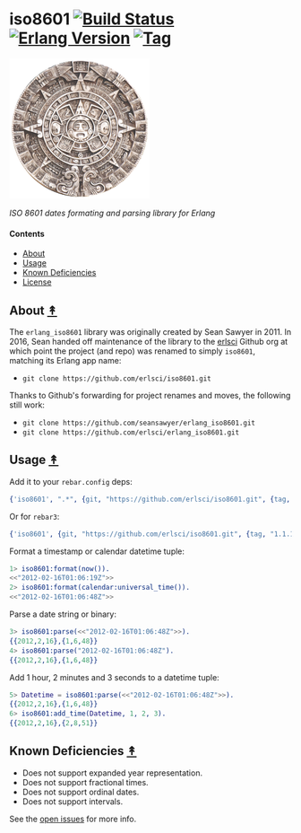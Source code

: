 # iso8601 [![Build Status][travis-badge]][travis] [![Erlang Version][erl-badge]][erl] [![Tag][tag-badge]][tag]

[![iso8601 project logo][logo]][logo-large]

*ISO 8601 dates formating and parsing library for Erlang*


#### Contents

* [About](#about-)
* [Usage](#usage-)
* [Known Deficiencies](#known-deficiencies-)
* [License](#license-)


## About [&#x219F;](#contents)

The ``erlang_iso8601`` library was originally created by Sean Sawyer in 2011. In 2016, Sean handed off maintenance of the library to the [erlsci](https://github.com/erlsci) Github org at which point the project (and repo) was renamed to simply ``iso8601``, matching its Erlang app name:

* ``git clone https://github.com/erlsci/iso8601.git``

Thanks to Github's forwarding for project renames and moves, the following still work:

* ``git clone https://github.com/seansawyer/erlang_iso8601.git``
* ``git clone https://github.com/erlsci/erlang_iso8601.git``


## Usage [&#x219F;](#contents)

Add it to your `rebar.config` deps:

```erlang
{'iso8601', ".*", {git, "https://github.com/erlsci/iso8601.git", {tag, "1.1.1"}}}
```

Or for `rebar3`:

```erlang
{'iso8601', {git, "https://github.com/erlsci/iso8601.git", {tag, "1.1.1"}}}
```

Format a timestamp or calendar datetime tuple:

```erlang
1> iso8601:format(now()).
<<"2012-02-16T01:06:19Z">>
2> iso8601:format(calendar:universal_time()).
<<"2012-02-16T01:06:48Z">>
```

Parse a date string or binary:

```erlang
3> iso8601:parse(<<"2012-02-16T01:06:48Z">>).
{{2012,2,16},{1,6,48}}
4> iso8601:parse("2012-02-16T01:06:48Z").
{{2012,2,16},{1,6,48}}
```

Add 1 hour, 2 minutes and 3 seconds to a datetime tuple:

```erlang
5> Datetime = iso8601:parse(<<"2012-02-16T01:06:48Z">>).
{{2012,2,16},{1,6,48}}
6> iso8601:add_time(Datetime, 1, 2, 3).
{{2012,2,16},{2,8,51}}
```


## Known Deficiencies [&#x219F;](#contents)

* Does not support expanded year representation.
* Does not support fractional times.
* Does not support ordinal dates.
* Does not support intervals.

See the [open issues](https://github.com/erlsci/iso8601/issues)
for more info.



<!-- Named page links below: /-->

[travis]: https://travis-ci.org/erlsci/iso8601
[travis-badge]: https://travis-ci.org/erlsci/iso8601.png?branch=master
[tag]: https://github.com/erlsci/iso8601/releases/latest
[tag-badge]: https://img.shields.io/github/tag/erlsci/iso8601.svg
[erl]: http://www.erlang.org/downloads
[erl-badge]: https://img.shields.io/badge/erlang-%E2%89%A5R16B03-red.svg
[logo]: priv/images/logo.png
[logo-large]: priv/images/logo-large.png
[logo-source]: https://www.flickr.com/photos/theilr/2164085293
